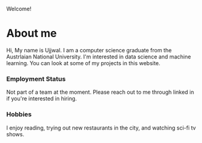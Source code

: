 Welcome!

# About me
Hi, My name is Ujjwal. I am a computer science graduate from the Austrlaian National
University. I'm interested in data science and machine learning. You can look at some of my projects in this website. 

### Employment Status
Not part of a team at the moment. 
Please reach out to me through linked in if you're interested in hiring. 

### Hobbies
I enjoy reading, trying out new restaurants in the city, and watching sci-fi tv shows.
 

